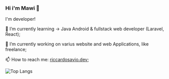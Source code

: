 ### Hi i'm Mawi 👋

I'm developer!

🌱 I’m currently learning -> Java Android & fullstack web developer (Laravel, React);

🔭 I’m currently working on varius website and web Applications, like freelance;

📫 How to reach me: [riccardosavio.dev](https://riccardosavio.dev);

![Top Langs](https://github-readme-stats.vercel.app/api/top-langs/?username=MawiDev&layout=compact)

<!--
**MawiDev/MawiDev** is a ✨ _special_ ✨ repository because its `README.md` (this file) appears on your GitHub profile.

Here are some ideas to get you started:

- 🔭 I’m currently working on ...
- 🌱 I’m currently learning ...
- 👯 I’m looking to collaborate on ...
- 🤔 I’m looking for help with ...
- 💬 Ask me about ...
- 📫 How to reach me: ...
- 😄 Pronouns: ...
- ⚡ Fun fact: ...
-->

